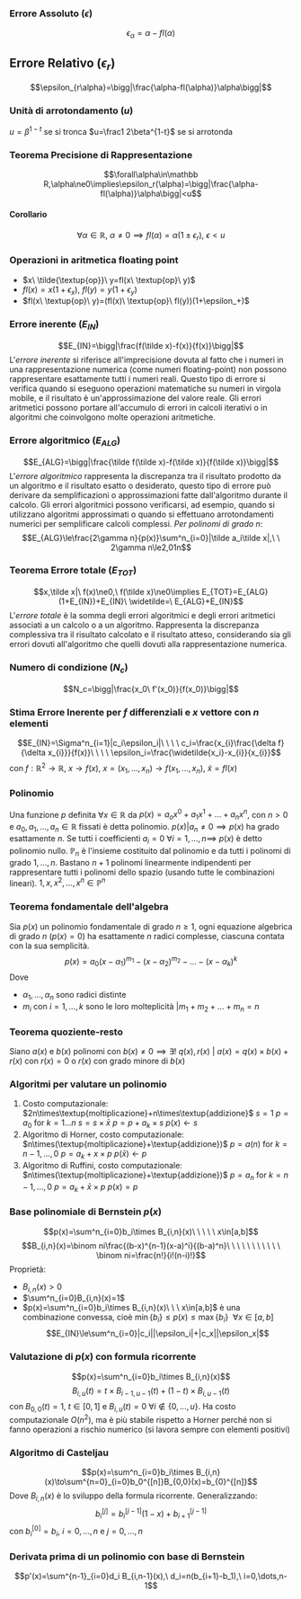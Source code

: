 ### Errore Assoluto ($\epsilon$)
$$\epsilon_\alpha=\alpha-fl(\alpha)$$
## Errore Relativo ($\epsilon_r$)
$$\epsilon_{r\alpha}=\bigg|\frac{\alpha-fl(\alpha)}\alpha\bigg|$$
### Unità di arrotondamento ($u$)
$u=\beta^{1-t}$ se si tronca
$u=\frac1 2\beta^{1-t}$ se si arrotonda
### Teorema Precisione di Rappresentazione
$$\forall\alpha\in\mathbb R,\alpha\ne0\implies\epsilon_r(\alpha)=\bigg|\frac{\alpha-fl(\alpha)}\alpha\bigg|<u$$
#### Corollario
$$\forall\alpha\in\mathbb R,\ \alpha\ne0\implies fl(\alpha)=\alpha(1\pm\epsilon_r),\ \epsilon<u$$
### Operazioni in aritmetica floating point
- $x\ \tilde{\textup{op}}\ y=fl(x\ \textup{op}\ y)$
- $fl(x)=x(1+\epsilon_x),\ fl(y)=y(1+\epsilon_y)$
- $fl(x\ \textup{op}\ y)=(fl(x)\ \textup{op}\ fl(y))(1+\epsilon_+)$
### Errore inerente ($E_{IN}$)
$$E_{IN}=\bigg|\frac{f(\tilde x)-f(x)}{f(x)}\bigg|$$
L'*errore inerente* si riferisce all'imprecisione dovuta al fatto che i numeri in una rappresentazione numerica (come numeri floating-point) non possono rappresentare esattamente tutti i numeri reali. Questo tipo di errore si verifica quando si eseguono operazioni matematiche su numeri in virgola mobile, e il risultato è un'approssimazione del valore reale. Gli errori aritmetici possono portare all'accumulo di errori in calcoli iterativi o in algoritmi che coinvolgono molte operazioni aritmetiche.
### Errore algoritmico ($E_{ALG}$)
$$E_{ALG}=\bigg|\frac{\tilde f(\tilde x)-f(\tilde x)}{f(\tilde  x)}\bigg|$$
L'*errore algoritmico* rappresenta la discrepanza tra il risultato prodotto da un algoritmo e il risultato esatto o desiderato, questo tipo di errore può derivare da semplificazioni o approssimazioni fatte dall'algoritmo durante il calcolo. Gli errori algoritmici possono verificarsi, ad esempio, quando si utilizzano algoritmi approssimati o quando si effettuano arrotondamenti numerici per semplificare calcoli complessi.
*Per polinomi di grado $n$*:
$$E_{ALG}\le\frac{2\gamma n}{p(x)}\sum^n_{i=0}|\tilde a_i\tilde x|,\ \ 2\gamma n\le2,01n$$
### Teorema Errore totale ($E_{TOT}$)
$$x,\tilde x|\ f(x)\ne0,\ f(\tilde x)\ne0\implies E_{TOT}=E_{ALG}(1+E_{IN})+E_{IN}\ \widetilde=\ E_{ALG}+E_{IN}$$
L'*errore totale* è la somma degli errori algoritmici e degli errori aritmetici associati a un calcolo o a un algoritmo. Rappresenta la discrepanza complessiva tra il risultato calcolato e il risultato atteso, considerando sia gli errori dovuti all'algoritmo che quelli dovuti alla rappresentazione numerica.
### Numero di condizione ($N_c$)
$$N_c=\bigg|\frac{x_0\ f'(x_0)}{f(x_0)}\bigg|$$
### Stima Errore Inerente per $f$ differenziali e $x$ vettore con $n$ elementi
$$E_{IN}=\Sigma^n_{i=1}|c_i\epsilon_i|\ \ \ \ c_i=\frac{x_{i}\frac{\delta f}{\delta x_{i}}}{f(x)}\ \ \ \ \epsilon_i=\frac{\widetilde{x_i}-x_{i}}{x_{i}}$$
con $f:\mathbb R^2\to\mathbb R,\ x\to f(x),\ x=(x_1,...,x_n)\to f(x_1,...,x_n),\ \tilde x= fl(x)$
### Polinomio
Una funzione $p$ definita $\forall x\in\mathbb R$ da $p(x)=a_ox^0+a_1x^1+\dots+a_nx^n$, con $n>0$ e $a_0,a_1,\dots,a_n\in\mathbb R$ fissati è detta polinomio.
$p(x)|a_n\ne0\implies p(x)$ ha grado esattamente $n$.
Se tutti i coefficienti $a_i=0\ \forall i =1,\dots,n\implies\ p(x)$ è detto polinomio nullo.
$\mathbb P_n$ è l'insieme costituito dal polinomio e da tutti i polinomi di grado $1,\dots,n$. Bastano $n+1$ polinomi linearmente indipendenti per rappresentare tutti i polinomi dello spazio (usando tutte le combinazioni lineari). $1,x,x^2,\dots,x^n\in\mathbb P^n$
### Teorema fondamentale dell'algebra
Sia $p(x)$ un polinomio fondamentale di grado $n\ge1$, ogni equazione algebrica di grado $n$ ($p(x)=0$)
ha esattamente $n$ radici complesse, ciascuna contata con la sua semplicità.
$$p(x)=a_0(x-\alpha_1)^{m_1}-(x-\alpha_2)^{m_2}-\dots-(x-\alpha_k)^{k}$$
Dove
- $\alpha_1,\dots,\alpha_n$ sono radici distinte 
- $m_i$ con $i=1,\dots,k$ sono le loro molteplicità $|m_1+m_2+\dots+m_n=n$
### Teorema quoziente-resto
Siano $a(x)$ e $b(x)$ polinomi con $b(x)\ne0\implies\exists!\ q(x),r(x)\ |\ a(x)=q(x)\times b(x)+r(x)$ con $r(x)=0$ o $r(x)$ con grado minore di $b(x)$
### Algoritmi per valutare un polinomio
1. Costo computazionale: $2n\times\textup{moltiplicazione}+n\times\textup{addizione}$
$s = 1$
$p = a_0$
for $k = 1\dots n$ 
	$s=s\times\bar x$
	$p=p+a_k\times s$
$p(x)\leftarrow s$
2. Algoritmo di Horner, costo computazionale: $n\times(\textup{moltiplicazione}+\textup{addizione})$
$p=a(n)$
for $k=n-1,\dots,0$
	$p=a_k+x\times p$
$p(\bar x)\leftarrow p$
3. Algoritmo di Ruffini, costo computazionale: $n\times(\textup{moltiplicazione}+\textup{addizione})$
$p=a_n$
for $k=n-1,\dots,0$
	$p=a_k+\bar x\times p$
$p(x)=p$
### Base polinomiale di Bernstein $p(x)$
$$p(x)=\sum^n_{i=0}b_i\times B_{i,n}(x)\ \ \ \ \ x\in[a,b]$$
$$B_{i,n}(x)=\binom ni\frac{(b-x)^{n-1}(x-a)^i}{(b-a)^n}\ \ \ \ \ \ \ \ \ \ \ \binom ni=\frac{n!}{i!(n-i)!}$$
Proprietà:
- $B_{i,n}(x)>0$
- $\sum^n_{i=0}B_{i,n}(x)=1$
- $p(x)=\sum^n_{i=0}b_i\times B_{i,n}(x)\ \ \ x\in[a,b]$ è una combinazione convessa, cioè $\min\{b_i\}\le p(x)\le\max\{b_i\}\ \ \forall x\in[a,b]$
$$E_{IN}\le\sum^n_{i=0}|c_i||\epsilon_i|+|c_x||\epsilon_x|$$
### Valutazione di $p(x)$ con formula ricorrente
$$p(x)=\sum^n_{i=0}b_i\times B_{i,n}(x)$$
$$B_{i,u}(t)=t\times B_{i-1,u-1}(t)+(1-t)\times B_{i,u-1}(t)$$
con $B_{0,0}(t)=1,\ t\in[0,1]$ e $B_{i,u}(t)=0\ \forall i\notin\{0,\dots,u\}$. Ha costo computazionale $O(n^2)$, ma è più stabile rispetto a Horner perché non si fanno operazioni a rischio numerico (si lavora sempre con elementi positivi)
### Algoritmo di Casteljau
$$p(x)=\sum^n_{i=0}b_i\times B_{i,n}(x)\to\sum^{n=0}_{i=0}b_0^{[n]}B_{0,0}(x)=b_{0}^{[n]}$$
Dove $B_{i,n}(x)$ è lo sviluppo della formula ricorrente. Generalizzando:
$$b_i^{[j]}=b_i^{[j-1]}(1-x)+b_{i+1}^{[j-1]}$$
con $b_i^{[0]}=b_i$, $i=0,\dots ,n$ e $j=0,\dots ,n$
### Derivata prima di un polinomio con base di Bernstein
$$p'(x)=\sum^{n-1}_{i=0}d_i B_{i,n-1}(x),\ d_i=n(b_{i+1}-b_1),\ i=0,\dots,n-1$$
